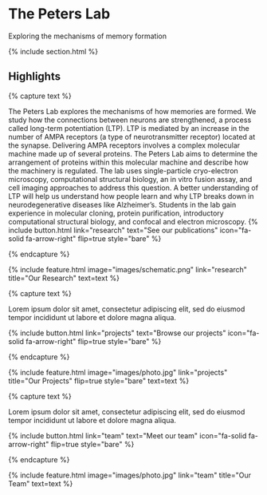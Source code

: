 ---
---

# The Peters Lab

Exploring the mechanisms of memory formation

{% include section.html %}

## Highlights

{% capture text %}

The Peters Lab explores the mechanisms of how memories are formed. We study how the connections between neurons are strengthened, a process called long-term potentiation (LTP). LTP is mediated by an increase in the number of AMPA receptors (a type of neurotransmitter receptor) located at the synapse. Delivering AMPA receptors involves a complex molecular machine made up of several proteins. The Peters Lab aims to determine the arrangement of proteins within this molecular machine and describe how the machinery is regulated. The lab uses single-particle cryo-electron microscopy, computational structural biology, an in vitro fusion assay, and cell imaging approaches to address this question. A better understanding of LTP will help us understand how people learn and why LTP breaks down in neurodegenerative diseases like Alzheimer’s. Students in the lab gain experience in molecular cloning, protein purification, introductory computational structural biology, and confocal and electron microscopy.
{%
  include button.html
  link="research"
  text="See our publications"
  icon="fa-solid fa-arrow-right"
  flip=true
  style="bare"
%}

{% endcapture %}

{%
  include feature.html
  image="images/schematic.png"
  link="research"
  title="Our Research"
  text=text
%}

{% capture text %}

Lorem ipsum dolor sit amet, consectetur adipiscing elit, sed do eiusmod tempor incididunt ut labore et dolore magna aliqua.

{%
  include button.html
  link="projects"
  text="Browse our projects"
  icon="fa-solid fa-arrow-right"
  flip=true
  style="bare"
%}

{% endcapture %}

{%
  include feature.html
  image="images/photo.jpg"
  link="projects"
  title="Our Projects"
  flip=true
  style="bare"
  text=text
%}

{% capture text %}

Lorem ipsum dolor sit amet, consectetur adipiscing elit, sed do eiusmod tempor incididunt ut labore et dolore magna aliqua.

{%
  include button.html
  link="team"
  text="Meet our team"
  icon="fa-solid fa-arrow-right"
  flip=true
  style="bare"
%}

{% endcapture %}

{%
  include feature.html
  image="images/photo.jpg"
  link="team"
  title="Our Team"
  text=text
%}
